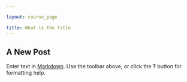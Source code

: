 ```yaml
---

layout: course_page

title: What is the title
---
```


## A New Post

Enter text in [Markdown](http://daringfireball.net/projects/markdown/). Use the toolbar above, or click the **?** button for formatting help.

